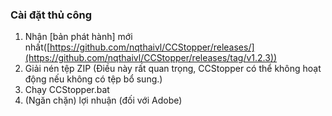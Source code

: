 ### Cài đặt thủ công <!-- bỏ qua trong toc -->

1. Nhận [bản phát hành] mới nhất([https://github.com/nqthaivl/CCStopper/releases/](https://github.com/nqthaivl/CCStopper/releases/tag/v1.2.3))
2. Giải nén tệp ZIP (Điều này rất quan trọng, CCStopper có thể không hoạt động nếu không có tệp bổ sung.)
3. Chạy CCStopper.bat
4. (Ngăn chặn) lợi nhuận (đối với Adobe)
